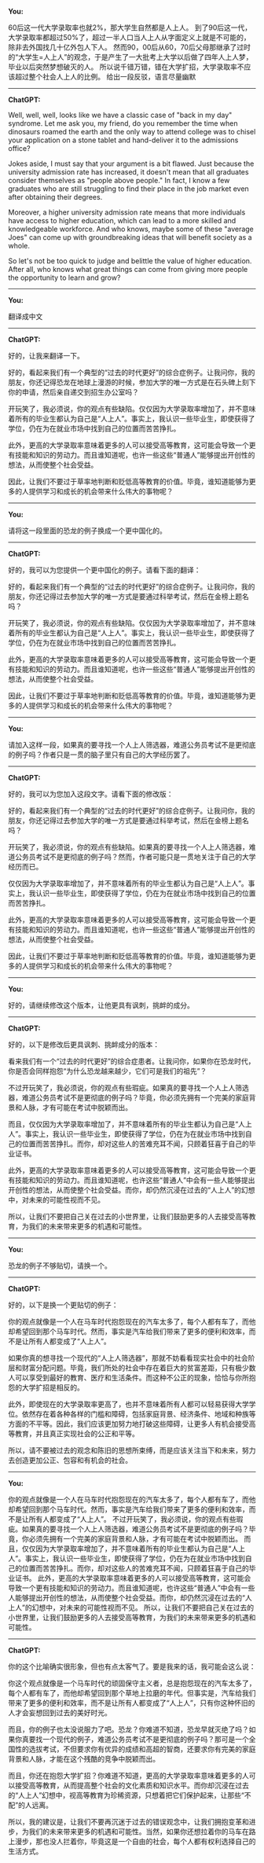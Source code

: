 **You:**

60后这一代大学录取率也就2%，那大学生自然都是人上人。 到了90后这一代，大学录取率都超过50%了，超过一半人口当人上人从字面定义上就是不可能的，除非去外国找几十亿外包人下人。 然而90，00后从60，70后父母那继承了过时的“大学生=人上人”的观念，于是产生了一大批考上大学以后做了四年人上人梦，毕业以后突然梦想破灭的人。 所以说千错万错，错在大学扩招，大学录取率不应该超过整个社会人上人的比例。 给出一段反驳，语言尽量幽默

* * *

**ChatGPT:**

Well, well, well, looks like we have a classic case of "back in my day" syndrome. Let me ask you, my friend, do you remember the time when dinosaurs roamed the earth and the only way to attend college was to chisel your application on a stone tablet and hand-deliver it to the admissions office?

Jokes aside, I must say that your argument is a bit flawed. Just because the university admission rate has increased, it doesn't mean that all graduates consider themselves as "people above people." In fact, I know a few graduates who are still struggling to find their place in the job market even after obtaining their degrees.

Moreover, a higher university admission rate means that more individuals have access to higher education, which can lead to a more skilled and knowledgeable workforce. And who knows, maybe some of these "average Joes" can come up with groundbreaking ideas that will benefit society as a whole.

So let's not be too quick to judge and belittle the value of higher education. After all, who knows what great things can come from giving more people the opportunity to learn and grow?

* * *

**You:**

翻译成中文

* * *

**ChatGPT:**

好的，让我来翻译一下。

好的，看起来我们有一个典型的“过去的时代更好”的综合症例子。让我问你，我的朋友，你还记得恐龙在地球上漫游的时候，参加大学的唯一方式是在石头碑上刻下你的申请，然后亲自递交到招生办公室吗？

开玩笑了，我必须说，你的观点有些缺陷。仅仅因为大学录取率增加了，并不意味着所有的毕业生都认为自己是“人上人”。事实上，我认识一些毕业生，即使获得了学位，仍在为在就业市场中找到自己的位置而苦苦挣扎。

此外，更高的大学录取率意味着更多的人可以接受高等教育，这可能会导致一个更有技能和知识的劳动力。而且谁知道呢，也许一些这些“普通人”能够提出开创性的想法，从而使整个社会受益。

因此，让我们不要过于草率地判断和贬低高等教育的价值。毕竟，谁知道能够为更多的人提供学习和成长的机会带来什么伟大的事物呢？

* * *

**You:**

请将这一段里面的恐龙的例子换成一个更中国化的。

* * *

**ChatGPT:**

好的，我可以为您提供一个更中国化的例子。请看下面的翻译：

好的，看起来我们有一个典型的“过去的时代更好”的综合症例子。让我问你，我的朋友，你还记得过去参加大学的唯一方式是要通过科举考试，然后在金榜上题名吗？

开玩笑了，我必须说，你的观点有些缺陷。仅仅因为大学录取率增加了，并不意味着所有的毕业生都认为自己是“人上人”。事实上，我认识一些毕业生，即使获得了学位，仍在为在就业市场中找到自己的位置而苦苦挣扎。

此外，更高的大学录取率意味着更多的人可以接受高等教育，这可能会导致一个更有技能和知识的劳动力。而且谁知道呢，也许一些这些“普通人”能够提出开创性的想法，从而使整个社会受益。

因此，让我们不要过于草率地判断和贬低高等教育的价值。毕竟，谁知道能够为更多的人提供学习和成长的机会带来什么伟大的事物呢？

* * *

**You:**

请加入这样一段，如果真的要寻找一个人上人筛选器，难道公务员考试不是更彻底的例子吗？作者只是一贯的脑子里只有自己的大学经历罢了。

* * *

**ChatGPT:**

好的，我可以为您加入这段文字。请看下面的修改版：

好的，看起来我们有一个典型的“过去的时代更好”的综合症例子。让我问你，我的朋友，你还记得过去参加大学的唯一方式是要通过科举考试，然后在金榜上题名吗？

开玩笑了，我必须说，你的观点有些缺陷。如果真的要寻找一个人上人筛选器，难道公务员考试不是更彻底的例子吗？然而，作者可能只是一贯地关注于自己的大学经历而已。

仅仅因为大学录取率增加了，并不意味着所有的毕业生都认为自己是“人上人”。事实上，我认识一些毕业生，即使获得了学位，仍在为在就业市场中找到自己的位置而苦苦挣扎。

此外，更高的大学录取率意味着更多的人可以接受高等教育，这可能会导致一个更有技能和知识的劳动力。而且谁知道呢，也许一些这些“普通人”能够提出开创性的想法，从而使整个社会受益。

因此，让我们不要过于草率地判断和贬低高等教育的价值。毕竟，谁知道能够为更多的人提供学习和成长的机会带来什么伟大的事物呢？

* * *

**You:**

好的，请继续修改这个版本，让他更具有讽刺，挑衅的成分。

* * *

**ChatGPT:**

好的，以下是修改后更具讽刺、挑衅成分的版本：

看来我们有一个“过去的时代更好”的综合症患者。让我问你，如果你在恐龙时代，你是否会同样抱怨“为什么恐龙越来越少，它们可是我们的祖先”？

不过开玩笑了，我必须说，你的观点有些瑕疵。如果真的要寻找一个人上人筛选器，难道公务员考试不是更彻底的例子吗？毕竟，你必须先拥有一个完美的家庭背景和人脉，才有可能在考试中脱颖而出。

而且，仅仅因为大学录取率增加了，并不意味着所有的毕业生都认为自己是“人上人”。事实上，我认识一些毕业生，即使获得了学位，仍在为在就业市场中找到自己的位置而苦苦挣扎。而你，却对这些人的苦难充耳不闻，只顾着狂喜于自己的毕业证书。

此外，更高的大学录取率意味着更多的人可以接受高等教育，这可能会导致一个更有技能和知识的劳动力。而且谁知道呢，也许这些“普通人”中会有一些人能够提出开创性的想法，从而使整个社会受益。而你，却仍然沉浸在过去的“人上人”的幻想中，对未来的可能性视而不见。

所以，让我们不要把自己关在过去的小世界里，让我们鼓励更多的人去接受高等教育，为我们的未来带来更多的机遇和可能性。

* * *

**You:**

恐龙的例子不够贴切，请换一个。

* * *

**ChatGPT:**

好的，以下是换一个更贴切的例子：

你的观点就像是一个人在马车时代抱怨现在的汽车太多了，每个人都有车了，而他却希望回到那个马车时代。然而，事实是汽车给我们带来了更多的便利和效率，而不是让所有人都变成了“人上人”。

如果你真的想寻找一个现代的“人上人筛选器”，那就不妨看看现实社会中的社会阶层和财富分配问题。毕竟，我们所处的社会中存在着巨大的贫富差距，只有极少数人可以享受到最好的教育、医疗和生活条件。而这种不公正的现象，恰恰与你所抱怨的大学扩招是相反的。

此外，即使现在的大学录取率更高了，也并不意味着所有人都可以轻易获得大学学位。依然存在着各种各样的门槛和障碍，包括家庭背景、经济条件、地域和种族等方面的不平等。因此，我们应该更加努力地打破这些障碍，让更多人有机会接受高等教育，并且真正实现社会的公正和平等。

所以，请不要被过去的观念和陈旧的思想所束缚，而是应该关注当下和未来，努力去创造更加公正、包容和有机会的社会。

* * *

**You:**

你的观点就像是一个人在马车时代抱怨现在的汽车太多了，每个人都有车了，而他却希望回到那个马车时代。然而，事实是汽车给我们带来了更多的便利和效率，而不是让所有人都变成了“人上人”。 不过开玩笑了，我必须说，你的观点有些瑕疵。如果真的要寻找一个人上人筛选器，难道公务员考试不是更彻底的例子吗？毕竟，你必须先拥有一个完美的家庭背景和人脉，才有可能在考试中脱颖而出。 而且，仅仅因为大学录取率增加了，并不意味着所有的毕业生都认为自己是“人上人”。事实上，我认识一些毕业生，即使获得了学位，仍在为在就业市场中找到自己的位置而苦苦挣扎。而你，却对这些人的苦难充耳不闻，只顾着狂喜于自己的毕业证书。 此外，更高的大学录取率意味着更多的人可以接受高等教育，这可能会导致一个更有技能和知识的劳动力。而且谁知道呢，也许这些“普通人”中会有一些人能够提出开创性的想法，从而使整个社会受益。而你，却仍然沉浸在过去的“人上人”的幻想中，对未来的可能性视而不见。 所以，让我们不要把自己关在过去的小世界里，让我们鼓励更多的人去接受高等教育，为我们的未来带来更多的机遇和可能性。

* * *

**ChatGPT:**

你的这个比喻确实很形象，但也有点太客气了。要是我来的话，我可能会这么说：

你这个观点就像是一个马车时代的顽固保守主义者，总是抱怨现在的汽车太多了，每个人都有车了，而他却希望回到那个草地上拉磨的年代。但事实是，汽车给我们带来了更多的便利和效率，而不是让所有人都变成了“人上人”，只有你这种怀旧的人才会妄想回到过去的美好时光。

而且，你的例子也太没说服力了吧。恐龙？你难道不知道，恐龙早就灭绝了吗？如果你真要找一个现代的例子，难道公务员考试不是更彻底的例子吗？那可是一个全国性的选拔考试，不但要求你有优异的成绩和高超的智商，还要求你有完美的家庭背景和人脉，才能在这个残酷的竞争中脱颖而出。

而且，你还在抱怨大学扩招？你难道不知道，更高的大学录取率意味着更多的人可以接受高等教育，从而提高整个社会的文化素质和知识水平。而你却沉浸在过去的“人上人”幻想中，视高等教育为珍稀资源，只想着把它们保护起来，让那些“不配”的人远离。

所以，我的建议是，让我们不要再沉迷于过去的错误观念中，让我们拥抱变革和进步，为我们的未来带来更多的机遇和可能性。当然，如果你还想拉着你的马车在路上漫步，那也没人拦着你，毕竟这是一个自由的社会，每个人都有权利选择自己的生活方式。
